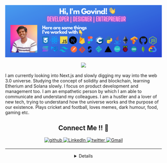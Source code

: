 
<img src="Banner.png"/>

<br>

<p align="center">
  <img src = "https://github-readme-stats.vercel.app/api?username=chandran-jr&show_icons=true&count_private=true&theme=vue&hide=issues&line_height=32">
</p>

<!--<p>I am a React developer from Mar Baselios College of Engineering and Technology currently pursuing the final year of Computer Science Engineering. I have experience working with Java, Python, and Machine Learning.</p>-->


<p>I am currently looking into Next.js and slowly digging my way into the web 3.0 universe. Studying the concept of solidity and blockchain, learning Etherium and Solana slowly. I focus on product development and management too. I am an empathetic person by which I am able to communicate and understand my colleagues. I am a hustler and a lover of new tech, trying to understand how the universe works and the purpose of our existence. Plays cricket and football, loves memes, dark humour, food, gaming etc.</p>

<h2 align="center">Connect Me !! 🤝</h2> 

<p align="center">
<a href="https://github.com/chandran-jr" target="_blank">
<img src=https://img.shields.io/badge/github-%2324292e.svg?&style=for-the-badge&logo=github&logoColor=white alt=github style="margin-bottom: 5px;" />
</a>
<a href="https://www.linkedin.com/in/govind-b-chandran-46821a193/" target="_blank">
<img alt="LinkedIn" src="https://img.shields.io/badge/linkedin%20-%230077B5.svg?&style=for-the-badge&logo=linkedin&logoColor=white"/>
</a>
<a href="https://twitter.com/GovindChandran5" target="_blank">
<img src=https://img.shields.io/badge/twitter-%2300acee.svg?&style=for-the-badge&logo=twitter&logoColor=white alt=twitter style="margin-bottom: 5px;" />
</a>
<a href="mailto:govindchandran150@gmail.com">
<img alt="Gmail" src="https://img.shields.io/badge/Gmail-D14836?style=for-the-badge&logo=gmail&logoColor=white" />
</p> 

----


<details align="center">
  <summary>GitHub Trophies 🏆</summary>
<p align="center">
  <a href="https://github.com/ryo-ma/github-profile-trophy" target="_blank">
    <img src="https://github-profile-trophy.vercel.app/?username=chandran-jr&theme=gruvbox"/>
  </a>
</p>
</details>







 



